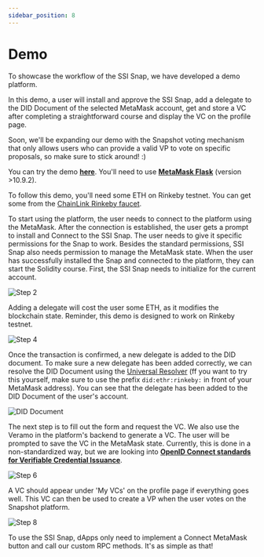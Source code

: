 ```yaml
---
sidebar_position: 8
---
```


# Demo

To showcase the workflow of the SSI Snap, we have developed a demo platform.

In this demo, a user will install and approve the SSI Snap, add a delegate to the DID Document of the selected MetaMask account, get and store a VC after completing a straightforward course and display the VC on the profile page.

Soon, we'll be expanding our demo with the Snapshot voting mechanism that only allows users who can provide a valid VP to vote on specific proposals, so make sure to stick around! :)

You can try the demo **[here](https://blockchain-lab-um.github.io/course-dapp/)**. You'll need to use **[MetaMask Flask](https://metamask.io/flask/)** (version >10.9.2).

To follow this demo, you'll need some ETH on Rinkeby testnet. You can get some from the [ChainLink Rinkeby faucet](https://faucets.chain.link/rinkeby).

To start using the platform, the user needs to connect to the platform using the MetaMask. After the connection is established, the user gets a prompt to install and Connect to the SSI Snap. The user needs to give it specific permissions for the Snap to work. Besides the standard permissions, SSI Snap also needs permission to manage the MetaMask state. When the user has successfully installed the Snap and connected to the platform, they can start the Solidity course. First, the SSI Snap needs to initialize for the current account.

![Step 2](https://i.imgur.com/eObvjQ0.png)

Adding a delegate will cost the user some ETH, as it modifies the blockchain state. Reminder, this demo is designed to work on Rinkeby testnet.

![Step 4](https://i.imgur.com/GTZ2TRE.png)

Once the transaction is confirmed, a new delegate is added to the DID document. To make sure a new delegate has been added correctly, we can resolve the DID Document using the [Universal Resolver](https://dev.uniresolver.io/) (ff you want to try this yourself, make sure to use the prefix `did:ethr:rinkeby:` in front of your MetaMask address). You can see that the delegate has been added to the DID Document of the user's account.

![DID Document](https://i.imgur.com/OGfwue7.png)

The next step is to fill out the form and request the VC. We also use the Veramo in the platform's backend to generate a VC. The user will be prompted to save the VC in the MetaMask state. Currently, this is done in a non-standardized way, but we are looking into **[OpenID Connect standards for Verifiable Credential Issuance](https://openid.net/specs/openid-connect-4-verifiable-credential-issuance-1_0.html)**.

![Step 6](https://i.imgur.com/9g7GmGr.png)

A VC should appear under 'My VCs' on the profile page if everything goes well. This VC can then be used to create a VP when the user votes on the Snapshot platform.

![Step 8](https://i.imgur.com/iRndGb2.png)

To use the SSI Snap, dApps only need to implement a Connect MetaMask button and call our custom RPC methods. It's as simple as that!
